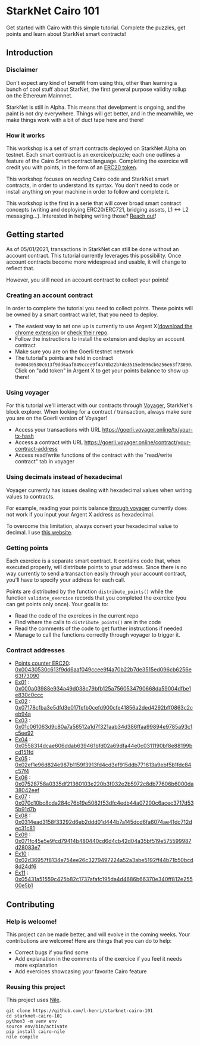 # StarkNet Cairo 101
Get started with Cairo with this simple tutorial. Complete the puzzles, get points and learn about StarkNet smart contracts!

## Introduction
### Disclaimer
Don't expect any kind of benefit from using this, other than learning a bunch of cool stuff about StarNet, the first general purpose validity rollup on the Ethereum Mainnnet. 

StarkNet is still in Alpha. This means that develpment is ongoing, and the paint is not dry everywhere. Things will get better, and in the meanwhile, we make things work with a bit of duct tape here and there!

### How it works
This workshop is a set of smart contracts deployed on StarkNet Alpha on testnet. Each smart contract is an exercice/puzzle; each one outlines a feature of the Cairo Smart contract language. Completing the exercice will credit you with points, in the form of an [ERC20 token](contracts/token/TDERC20.cairo).

This workshop focuses on *reading* Cairo code and StarkNet smart contracts, in order to understand its syntax. You don't need to code or install anything on your machine in order to follow and complete it.

This workshop is the first in a serie that will cover broad smart contract concepts (writing and deploying ERC20/ERC721, bridging assets, L1 <-> L2 messaging...). 
Interested in helping writing those? [Reach out](https://twitter.com/HenriLieutaud)!

## Getting started
As of 05/01/2021, transactions in StarkNet can still be done without an account contract. This tutorial currently leverages this possibility. Once account contracts become more widespread and usable, it will change to reflect that.

However, you still need an account contract to collect your points!

### Creating an account contract
In order to complete the tutorial you need to collect points. These points will be owned by a smart contract wallet, that you need to deploy.
- The easiest way to set one up is currently to use Argent X([download the chrome extension](https://chrome.google.com/webstore/detail/argent-x-starknet-wallet/dlcobpjiigpikoobohmabehhmhfoodbb/) or [check their repo](https://github.com/argentlabs/argent-x). 
- Follow the instructions to install the extension and deploy an account contract 
- Make sure you are on the Goerli testnet network
- The tutorial's points are held in contract `0x00430530c613f9dd6aaf049ccee9f4a70b22b7de3515ed096cb6256e63f73090`. Click on "add token" in Argent X to get your points balance to show up there!

### Using voyager
For this tutorial we'll interact with our contracts through [Voyager](https://goerli.voyager.online/), StarkNet's block explorer. When looking for a contract / transaction, always make sure you are on the Goerli version of Voyager!
- Access your transactions with URL https://goerli.voyager.online/tx/your-tx-hash
- Access a contract with URL https://goerli.voyager.online/contract/your-contract-address
- Access read/write functions of the contract with the "read/write contract" tab in voyager

### Using decimals instead of hexadecimal
Voyager currently has issues dealing with hexadecimal values when writing values to contracts. 

For example, reading your points balance [through voyager](https://goerli.voyager.online/contract/0x00430530c613f9dd6aaf049ccee9f4a70b22b7de3515ed096cb6256e63f73090#readContract) currently does not work if you input your Argent X address as hexadecimal.

To overcome this limitation, always convert your hexadecimal value to decimal. I use [this website](https://www.rapidtables.com/convert/number/hex-to-decimal.html).

### Getting points
Each exercice is a separate smart contract. It contains code that, when executed properly, will distribute points to your address. Since there is no way currently to send a transaction easily through your account contract, you'll have to specify your address for each call.

Points are distributed by the function `distribute_points()` while the function `validate_exercice` records that you completed the exercice (you can get points only once). Your goal is to: 
- Read the code of the exercices in the current repo
- Find where the calls to `distribute_points()` are in the code
- Read the comments of the code to get further instructions if needed
- Manage to call the functions correctly through voyager to trigger it.

### Contract addresses 
- [Points counter ERC20](contracts/token/TDERC20.cairo):  [0x00430530c613f9dd6aaf049ccee9f4a70b22b7de3515ed096cb6256e63f73090](https://goerli.voyager.online/contract/0x00430530c613f9dd6aaf049ccee9f4a70b22b7de3515ed096cb6256e63f73090)
- [Ex01](contracts/ex01.cairo) : [0x000a03988e934a49d038c79bfb125a7560534790668da59004dfbe1e830c0ccc](https://goerli.voyager.online/contract/0x000a03988e934a49d038c79bfb125a7560534790668da59004dfbe1e830c0ccc)
- [Ex02](contracts/ex02.cairo) : [0x07178cfba3e5dfd3e017fefb0cefd900cfe41856a2ded4292bff0863c2ceb94a](https://goerli.voyager.online/contract/0x07178cfba3e5dfd3e017fefb0cefd900cfe41856a2ded4292bff0863c2ceb94a)
- [Ex03](contracts/ex03.cairo) : [0x01c061063d9c80a7a56512a1d7f321aab34d386ffaa99894e9785a93c1c5ee92](https://goerli.voyager.online/contract/0x01c061063d9c80a7a56512a1d7f321aab34d386ffaa99894e9785a93c1c5ee92)
- [Ex04](contracts/ex04.cairo) : [0x0558314dcae606ddab639461bfd02a69dfa44e0c0311190bf8e88199bcd151fd](https://goerli.voyager.online/contract/0x0558314dcae606ddab639461bfd02a69dfa44e0c0311190bf8e88199bcd151fd)
- [Ex05](contracts/ex05.cairo) : [0x02ef1e96d824e987b1159f3913fd4cd3ef915ddb771613a9ebf5b1fdc84c57f4](https://goerli.voyager.online/contract/0x02ef1e96d824e987b1159f3913fd4cd3ef915ddb771613a9ebf5b1fdc84c57f4)
- [Ex06](contracts/ex06.cairo) : [0x07528758a0335df21360103e220b3f032e2b5972c8db77606b6000da38042eef](https://goerli.voyager.online/contract/0x07528758a0335df21360103e220b3f032e2b5972c8db77606b6000da38042eef)
- [Ex07](contracts/ex07.cairo) : [0x070d10bc8cda284c76b19e5082f53dfc4edb44a07200c6acec3717d535b91d7b](https://goerli.voyager.online/contract/0x070d10bc8cda284c76b19e5082f53dfc4edb44a07200c6acec3717d535b91d7b)
- [Ex08](contracts/ex08.cairo) : [0x0314ead3158f33292d6eb2ddd01d444b7a145dcd6fa6074ae41dc712dec31c81](https://goerli.voyager.online/contract/0x0314ead3158f33292d6eb2ddd01d444b7a145dcd6fa6074ae41dc712dec31c81)
- [Ex09](contracts/ex09.cairo) : [0x071fc45e5e9fcd79414b480440cd6d4cb42d04a35bf519e575599987d28083e7](https://goerli.voyager.online/contract/0x071fc45e5e9fcd79414b480440cd6d4cb42d04a35bf519e575599987d28083e7)
- [Ex10](contracts/ex10.cairo) : [0x02d36957f8134e754ee26c3279497224a52a3abe5192ff44b71b50bcd8d24df6](https://goerli.voyager.online/contract/0x02d36957f8134e754ee26c3279497224a52a3abe5192ff44b71b50bcd8d24df6)
- [Ex11](contracts/ex11.cairo) : [0x05431a51559c425b82c1737afafc195da4d4686b66370e340ff812e25500e5b1](https://goerli.voyager.online/contract/0x05431a51559c425b82c1737afafc195da4d4686b66370e340ff812e25500e5b1)


## Contributing
### Help is welcome!
This project can be made better, and will evolve in the coming weeks. Your contributions are welcome! Here are things that you can do to help:
- Correct bugs if you find some
- Add explanation in the comments of the exercice if you feel it needs more explanation
- Add exercices showcasing your favorite Cairo feature

### Reusing this project
This project uses [Nile](https://github.com/OpenZeppelin/nile).
```
git clone https://github.com/l-henri/starknet-cairo-101
cd starknet-cairo-101
python3 -m venv env
source env/bin/activate
pip install cairo-nile
nile compile
```

